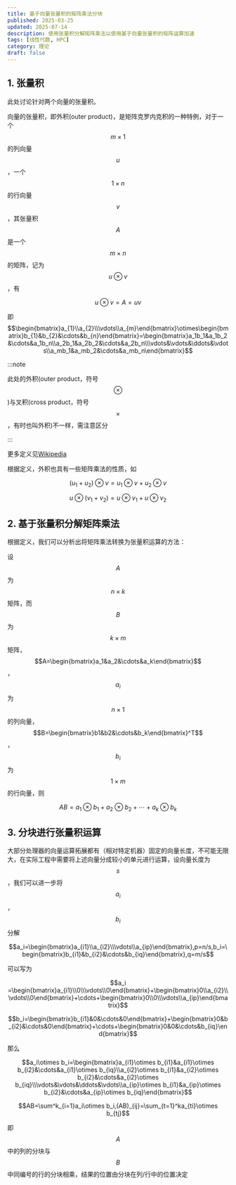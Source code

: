 ```yaml
---
title: 基于向量张量积的矩阵乘法分块
published: 2025-03-25
updated: 2025-07-14
description: 使用张量积分解矩阵乘法以使用基于向量张量积的矩阵运算加速
tags: [线性代数, HPC]
category: 理论
draft: false
---
```


## 1. 张量积

此处讨论针对两个向量的张量积。

向量的张量积，即外积(outer product)，是矩阵克罗内克积的一种特例，对于一个$$m\times1$$的列向量$$u$$，一个$$1\times n$$的行向量$$v$$，其张量积$$A$$是一个$$m\times n$$的矩阵，记为$$u\otimes v$$，有

$$u\otimes v = A = uv$$

即$$\begin{bmatrix}a_{1}\\a_{2}\\\vdots\\a_{m}\end{bmatrix}\otimes\begin{bmatrix}b_{1}&b_{2}&\cdots&b_{n}\end{bmatrix}=\begin{bmatrix}a_1b_1&a_1b_2&\cdots&a_1b_n\\a_2b_1&a_2b_2&\cdots&a_2b_n\\\vdots&\vdots&\ddots&\vdots\\a_mb_1&a_mb_2&\cdots&a_mb_n\end{bmatrix}$$

:::note

此处的外积(outer product，符号$$\otimes$$)与叉积(cross product，符号$$\times$$，有时也叫外积)不一样，需注意区分

:::

更多定义见[Wikipedia](https://en.wikipedia.org/wiki/Outer_product)

根据定义，外积也具有一些矩阵乘法的性质，如

$$(u_1+u_2)\otimes v=u_1\otimes v+u_2\otimes v$$

$$u\otimes(v_1+v_2)=u\otimes v_1+u\otimes v_2$$

## 2. 基于张量积分解矩阵乘法

根据定义，我们可以分析出将矩阵乘法转换为张量积运算的方法：

设$$A$$为$$n\times k$$矩阵，而$$B$$为$$k\times m$$矩阵，$$A=\begin{bmatrix}a_1&a_2&\cdots&a_k\end{bmatrix}$$，$$a_i$$为$$n\times1$$的列向量，$$B=\begin{bmatrix}b1&b2&\cdots&b_k\end{bmatrix}^T$$，$$b_i$$为$$1\times m$$的行向量，则

$$AB=a_1\otimes b_1+a_2\otimes b_2 + \cdots + a_k\otimes b_k$$

## 3. 分块进行张量积运算

大部分处理器的向量运算拓展都有（相对特定机器）固定的向量长度，不可能无限大，在实际工程中需要将上述向量分成较小的单元进行运算，设向量长度为$$s$$，我们可以进一步将$$a_i$$，$$b_i$$分解

$$a_i=\begin{bmatrix}a_{i1}\\a_{i2}\\\vdots\\a_{ip}\end{bmatrix},p=n/s,b_i=\begin{bmatrix}b_{i1}&b_{i2}&\cdots&b_{iq}\end{bmatrix},q=m/s$$

可以写为

$$a_i =\begin{bmatrix}a_{i1}\\0\\\vdots\\0\end{bmatrix}+\begin{bmatrix}0\\a_{i2}\\\vdots\\0\end{bmatrix}+\cdots+\begin{bmatrix}0\\0\\\vdots\\a_{ip}\end{bmatrix}$$

$$b_i=\begin{bmatrix}b_{i1}&0&\cdots&0\end{bmatrix}+\begin{bmatrix}0&b_{i2}&\cdots&0\end{bmatrix}+\cdots+\begin{bmatrix}0&0&\cdots&b_{iq}\end{bmatrix}$$

 那么

$$a_i\otimes b_i=\begin{bmatrix}a_{i1}\otimes b_{i1}&a_{i1}\otimes b_{i2}&\cdots&a_{i1}\otimes b_{iq}\\a_{i2}\otimes b_{i1}&a_{i2}\otimes b_{i2}&\cdots&a_{i2}\otimes b_{iq}\\\vdots&\vdots&\ddots&\vdots\\a_{ip}\otimes b_{i1}&a_{ip}\otimes b_{i2}&\cdots&a_{ip}\otimes b_{iq}\end{bmatrix}$$

$$AB=\sum^k_{i=1}a_i\otimes b_i,(AB)_{ij}=\sum_{t=1}^ka_{ti}\otimes b_{tj}$$

即$$A$$中的列的分块与$$B$$中同编号的行的分块相乘，结果的位置由分块在列/行中的位置决定

